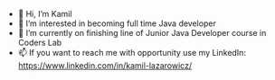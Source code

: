 - 👋 Hi, I’m Kamil
- 👀 I’m interested in becoming full time Java developer
- 🌱 I’m currently on finishing line of Junior Java Developer course in Coders Lab
- 📫 If you want to reach me with opportunity use my LinkedIn: https://www.linkedin.com/in/kamil-lazarowicz/

<!---
donkichote87/donkichote87 is a ✨ special ✨ repository because its `README.md` (this file) appears on your GitHub profile.
You can click the Preview link to take a look at your changes.
--->
